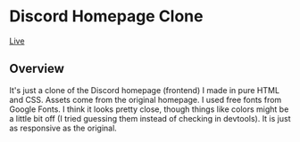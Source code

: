 # Discord Homepage Clone

[Live](https://witktom5.github.io/discord-website-clone/)

## Overview

It's just a clone of the Discord homepage (frontend) I made in pure HTML and CSS. Assets come from the original homepage. I used free fonts from Google Fonts. I think it looks pretty close, though things like colors might be a little bit off (I tried guessing them instead of checking in devtools). It is just as responsive as the original.
